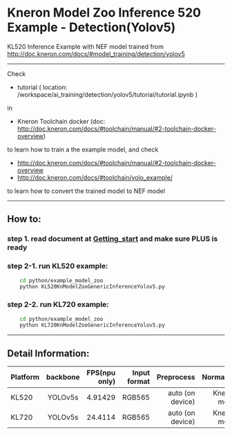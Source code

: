 # Kneron Model Zoo Inference 520 Example - Detection(Yolov5)

KL520 Inference Example with NEF model trained from
http://doc.kneron.com/docs/#model_training/detection/yolov5

---

Check  

- tutorial ( location: /workspace/ai_training/detection/yolov5/tutorial/tutorial.ipynb )  

in  

- Kneron Toolchain docker (doc: http://doc.kneron.com/docs/#toolchain/manual/#2-toolchain-docker-overview)  

to learn how to train a the example model, and check  

- http://doc.kneron.com/docs/#toolchain/manual/#2-toolchain-docker-overview  
- http://doc.kneron.com/docs/#toolchain/yolo_example/  

to learn how to convert the trained model to NEF model  

---

## How to:  

### step 1. read document at [Getting_start](../../getting_start.md) and make sure PLUS is ready  

### step 2-1. run KL520 example:  

```bash
    cd python/example_model_zoo
    python KL520KnModelZooGenericInferenceYolov5.py 
```

### step 2-2. run KL720 example:  

```bash
    cd python/example_model_zoo
    python KL720KnModelZooGenericInferenceYolov5.py 
```

---

## Detail Information:  

Platform      |  backbone  | FPS(npu only)  | Input format |         Preprocess       |  Normalize  |  
--------------|:---------:|----------------:| ------------:| ------------------------:| -----------:|  
KL520         |  YOLOv5s  |     4.91429     |    RGB565    |     auto (on device)     | Kneron mode |  
KL720         |  YOLOv5s  |     24.4114     |    RGB565    |     auto (on device)     | Kneron mode |  
